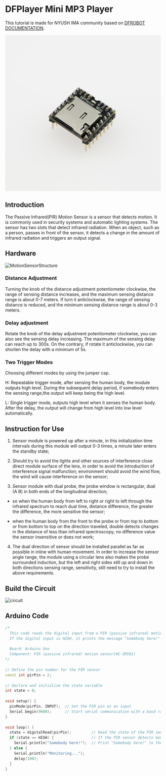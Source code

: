 # DFPlayer Mini MP3 Player
This tutorial is made for NYUSH IMA community based on [DFROBOT DOCUMENTATION](https://wiki.dfrobot.com/DFPlayer_Mini_SKU_DFR0299).

![mp3player](./images/mp3-player.jpg)

## Introduction
The Passive Infrared(PIR) Motion Sensor is a sensor that detects motion. It is commonly used in security systems and automatic lighting systems. The sensor has two slots that detect infrared radiation. When an object, such as a person, passes in front of the sensor, it detects a change in the amount of infrared radiation and triggers an output signal.
## Hardware
![MotionSensorStructure](./images/motionsensor.png)

### Distance Adjustment
Turning the knob of the distance adjustment potentiometer clockwise, the range of sensing distance increases, and the maximum sensing distance range is about 0-7 meters. If turn it anticlockwise, the range of sensing distance is reduced, and the minimum sensing distance range is about 0-3 meters.

### Delay adjustment
Rotate the knob of the delay adjustment potentiometer clockwise, you can also see the sensing delay increasing. The maximum of the sensing delay can reach up to 300s. On the contrary, if rotate it anticlockwise, you can shorten the delay with a minimum of 5s.

### Two Trigger Modes

Choosing different modes by using the jumper cap.

H: Repeatable trigger mode, after sensing the human body, the module outputs high level. During the subsequent delay period, if somebody enters the sensing range,the output will keep being the high level.

L: Single trigger mode, outputs high level when it senses the human body. After the delay, the output will change from high level into low level automatically.

## Instruction for Use

1. Sensor module is powered up after a minute, in this initialization time intervals during this module will output 0-3 times, a minute later enters
the standby state;

2. Should try to avoid the lights and other sources of interference close direct module surface of the lens, in order to avoid the introduction of
interference signal malfunction; environment should avoid the wind flow, the wind will cause interference on the sensor;

3. Sensor module with dual probe, the probe window is rectangular, dual (A B) in both ends of the longitudinal direction;

* so when the human body from left to right or right to left through the infrared spectrum to reach dual time, distance difference, the greater
the difference, the more sensitive the sensor;

* when the human body from the front to the probe or from top to bottom or from bottom to top on the direction traveled, double detects
changes in the distance of less than infrared spectroscopy, no difference value the sensor insensitive or does not work;

4. The dual direction of sensor should be installed parallel as far as possible in inline with human movement. In order to increase the sensor
angle range, the module using a circular lens also makes the probe surrounded induction, but the left and right sides still up and down in
both directions sensing range, sensitivity, still need to try to install the above requirements.

## Build the Circuit 
![circuit](./images/circult.png)

## Arduino Code

```C++
/*
  This code reads the digital input from a PIR (passive infrared) motion sensor connected to pin 2. 
  If the digital input is HIGH, it prints the message "Somebody here!" to the serial monitor.
  
  Board: Arduino Uno
  Component: PIR (passive infrared) motion sensor(HC-SR501)
*/

// Define the pin number for the PIR sensor
const int pirPin = 2;

// Declare and initialize the state variable
int state = 0;

void setup() {
  pinMode(pirPin, INPUT);  // Set the PIR pin as an input
  Serial.begin(9600);      // Start serial communication with a baud rate of 9600
}

void loop() {
  state = digitalRead(pirPin);         // Read the state of the PIR sensor
  if (state == HIGH) {                 // If the PIR sensor detects movement (state = HIGH)
    Serial.println("Somebody here!");  // Print "Somebody here!" to the serial monitor
  } else {
    Serial.println("Monitoring...");
    delay(100);
  }
}
